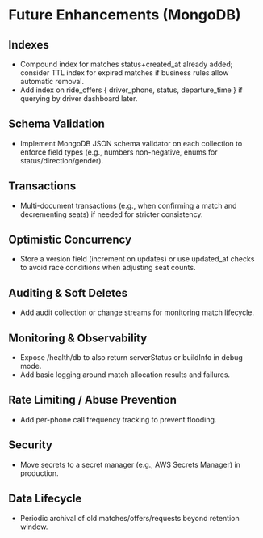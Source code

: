 # Future Enhancements (MongoDB)

## Indexes
- Compound index for matches status+created_at already added; consider TTL index for expired matches if business rules allow automatic removal.
- Add index on ride_offers { driver_phone, status, departure_time } if querying by driver dashboard later.

## Schema Validation
- Implement MongoDB JSON schema validator on each collection to enforce field types (e.g., numbers non-negative, enums for status/direction/gender).

## Transactions
- Multi-document transactions (e.g., when confirming a match and decrementing seats) if needed for stricter consistency.

## Optimistic Concurrency
- Store a version field (increment on updates) or use updated_at checks to avoid race conditions when adjusting seat counts.

## Auditing & Soft Deletes
- Add audit collection or change streams for monitoring match lifecycle.

## Monitoring & Observability
- Expose /health/db to also return serverStatus or buildInfo in debug mode.
- Add basic logging around match allocation results and failures.

## Rate Limiting / Abuse Prevention
- Add per-phone call frequency tracking to prevent flooding.

## Security
- Move secrets to a secret manager (e.g., AWS Secrets Manager) in production.

## Data Lifecycle
- Periodic archival of old matches/offers/requests beyond retention window.

